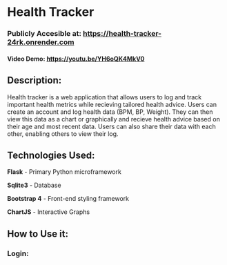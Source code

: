 # Health Tracker


### Publicly Accesible at: https://health-tracker-24rk.onrender.com


#### Video Demo: https://youtu.be/YH6oQK4MkV0


## Description: 
Health tracker is a web application that allows users to log and track important health metrics while recieving tailored health advice. Users can create an account and log health data (BPM, BP, Weight). They can then view this data as a chart or graphically and recieve health advice based on their age and most recent data. Users can also share their data with each other, enabling others to view their log.


## Technologies Used:
**Flask** - Primary Python microframework

**Sqlite3** - Database

**Bootstrap 4** - Front-end styling framework

**ChartJS** - Interactive Graphs


## How to Use it:

### Login:



